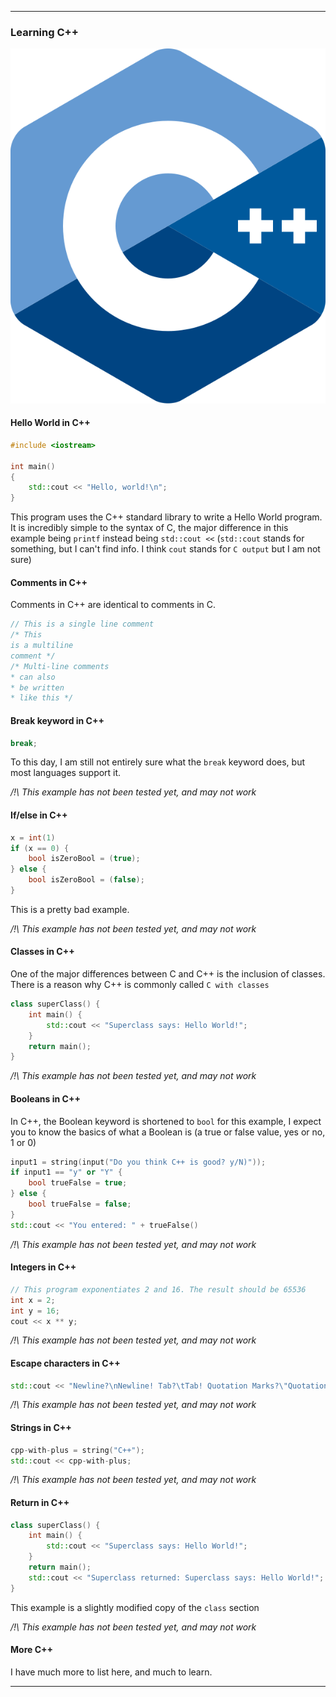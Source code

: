 
***

### Learning C++

![/ISO_C++_Logo.svg](/ISO_C++_Logo.svg)

#### Hello World in C++

```cpp
#include <iostream>

int main()
{
    std::cout << "Hello, world!\n";
}
```

This program uses the C++ standard library to write a Hello World program. It is incredibly simple to the syntax of C, the major difference in this example being `printf` instead being `std::cout <<` (`std::cout` stands for something, but I can't find info. I think `cout` stands for `C output` but I am not sure)

#### Comments in C++

Comments in C++ are identical to comments in C.

```cpp
// This is a single line comment
/* This
is a multiline
comment */
/* Multi-line comments
* can also
* be written
* like this */
```

#### Break keyword in C++

```cpp
break;
```

To this day, I am still not entirely sure what the `break` keyword does, but most languages support it.

_/!\ This example has not been tested yet, and may not work_

#### If/else in C++

```cpp
x = int(1)
if (x == 0) {
	bool isZeroBool = (true);
} else {
	bool isZeroBool = (false);
}
```

This is a pretty bad example.

_/!\ This example has not been tested yet, and may not work_

#### Classes in C++

One of the major differences between C and C++ is the inclusion of classes. There is a reason why C++ is commonly called `C with classes`

```cpp
class superClass() {
	int main() {
		std::cout << "Superclass says: Hello World!";	
	}
	return main();
}
```

_/!\ This example has not been tested yet, and may not work_

#### Booleans in C++

In C++, the Boolean keyword is shortened to `bool` for this example, I expect you to know the basics of what a Boolean is (a true or false value, yes or no, 1 or 0)

```cpp
input1 = string(input("Do you think C++ is good? y/N)"));
if input1 == "y" or "Y" {
	bool trueFalse = true;
} else {
	bool trueFalse = false;
}
std::cout << "You entered: " + trueFalse()
```

_/!\ This example has not been tested yet, and may not work_

#### Integers in C++

```cpp
// This program exponentiates 2 and 16. The result should be 65536
int x = 2;
int y = 16;
cout << x ** y;
```

_/!\ This example has not been tested yet, and may not work_

#### Escape characters in C++

```cpp
std::cout << "Newline?\nNewline! Tab?\tTab! Quotation Marks?\"Quotation Marks\" ";
```

_/!\ This example has not been tested yet, and may not work_

#### Strings in C++

```cpp
cpp-with-plus = string("C++");
std::cout << cpp-with-plus;
```

_/!\ This example has not been tested yet, and may not work_

#### Return in C++

```cpp
class superClass() {
	int main() {
		std::cout << "Superclass says: Hello World!";	
	}
	return main();
	std::cout << "Superclass returned: Superclass says: Hello World!";
}
```

This example is a slightly modified copy of the `class` section

_/!\ This example has not been tested yet, and may not work_

#### More C++

I have much more to list here, and much to learn.

***
